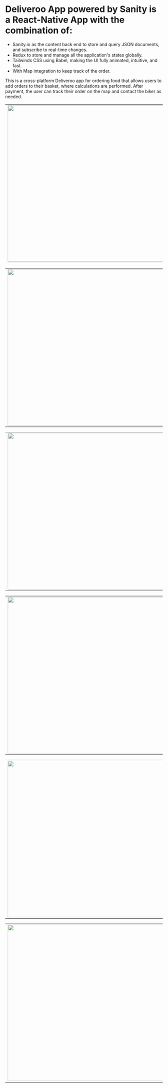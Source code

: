 # Deliveroo App powered by Sanity is a React-Native App with the combination of:
- Sanity.io as the content back end to store and query JSON documents, and subscribe to real-time changes.
- Redux to  store and manage all the application's states globally.
- Tailwinds CSS using Babel, making the UI fully animated, intuitive, and fast.
- With Map integration to keep track of the order.

This is a cross-platform Deliveroo app for ordering food that allows users to add orders to their basket, where calculations are performed. After payment, the user can track their order on the map and contact the biker as needed.  


<table align="center">
  <tr>
    <td align="center">
      <img src="https://github.com/samin-taheri/React_Native_Deliveroo_Redux_Sanity.io/assets/58706708/a691b728-1f81-4dc1-aee4-eba701d73446.png" width="500" />
    </td>
  </tr>
</table>

<table align="center">
  <tr>
    <td align="center">
      <img src="https://github.com/samin-taheri/React_Native_Deliveroo_Redux_Sanity.io/assets/58706708/9287254f-073e-41e1-808c-f2c5b4d68e76.png" width="500" />
    </td>
  </tr>
</table>

<table align="center">
  <tr>
    <td align="center">
      <img src="https://github.com/samin-taheri/React_Native_Deliveroo_Redux_Sanity.io/assets/58706708/c9b9e8b7-81cc-477a-88da-181b86ed24bb.png" width="500" />
    </td>
  </tr>
</table>

<table align="center">
  <tr>
    <td align="center">
      <img src="https://github.com/samin-taheri/React_Native_Deliveroo_Redux_Sanity.io/assets/58706708/eb44a8cb-c0a6-469f-95c9-c14b70969bcc.png" width="500" />
    </td>
  </tr>
</table>

<table align="center">
  <tr>
    <td align="center">
      <img src="https://github.com/samin-taheri/React_Native_Deliveroo_Redux_Sanity.io/assets/58706708/2ba0f5bb-7d24-4d6c-b4d2-1acf7e491ce7.png" width="500" />
    </td>
  </tr>
</table>

<table align="center">
  <tr>
    <td align="center">
      <img src="https://github.com/samin-taheri/React_Native_Deliveroo_Redux_Sanity.io/assets/58706708/25031b30-f515-43be-8d10-9e7ef1055e96.png" width="500" />
    </td>
  </tr>
</table>




